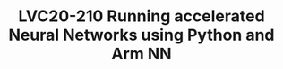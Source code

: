 ---
categories:
- lvc20
description: Arm NN is a neural network inference engine developed by Arm and the
  Linaro Machine Learning initiative connecting popular frameworks such as TensorFlow,
  TF Lite, ONNX, or Caffe with the CPU, GPU or NPU on your device using Arm NN’s backends.
  The new Python interface called PyArmNN makes this even easier by enabling Python
  and all its modules.<br><br>The presentation takes you through the concepts of the
  Arm NN framework, dives deeper both into Python enablement, the usage, and into
  the different backends for acceleration on platforms such as Arm NEON, OpenCL, or
  having to develop a custom one.
image: /assets/images/featured-images/lvc20/LVC20-210.png
session_id: LVC20-210
session_room: '[Track 3] DataCenter'
session_slot:
  end_time: 2020-09-23 11:25
  start_time: 2020-09-23 11:00
session_speakers:
- speaker_bio: Pavel currently develops accelerated ML backends running on GPU/NPUs
    and enables NXP&#39;s eIQ Machine Learning platform. He actively contributes to
    Linaro&#39;s Arm NN framework and as such he was one of the developers contributing
    to the Python enablement in its latest release. His past experiences involve the
    development of safety-critical RTOS/display systems for Honeywell Aerospace or
    image processing applications for photographers.
  speaker_company: NXP Semiconductors
  speaker_image: http://avatars.sched.co/6/47/11406046/avatar.jpg.320x320px.jpg?df2
  speaker_name: Pavel Macenauer
  speaker_position: Sr. Software Engineer
  speaker_role: attendee, speaker
session_track: Machine Learning/AI
tag: session
tags: Machine Learning/AI
title: LVC20-210 Running accelerated Neural Networks using Python and Arm NN
amazon_s3_presentation_url: https://static.linaro.org/connect/lvc20/presentations/LVC20-210-0.pdf
amazon_s3_video_url: https://static.linaro.org/connect/lvc20/videos/lvc20-210.mp4
---